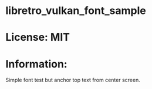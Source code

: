 # libretro_vulkan_font_sample

# License: MIT

# Information:
 Simple font test but anchor top text from center screen.